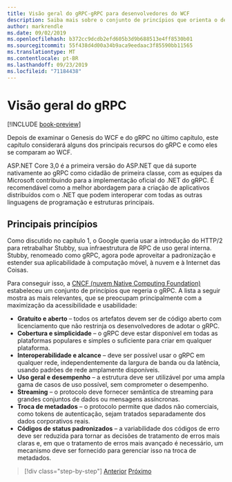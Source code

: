 ```yaml
---
title: Visão geral do gRPC-gRPC para desenvolvedores do WCF
description: Saiba mais sobre o conjunto de princípios que orienta o desenvolvimento do gRPC.
author: markrendle
ms.date: 09/02/2019
ms.openlocfilehash: b372cc9dcdb2efd605b3d9b688513e4ff8530b01
ms.sourcegitcommit: 55f438d4d00a34b9aca9eedaac3f85590bb11565
ms.translationtype: MT
ms.contentlocale: pt-BR
ms.lasthandoff: 09/23/2019
ms.locfileid: "71184438"
---
```

# <a name="grpc-overview"></a>Visão geral do gRPC

[!INCLUDE [book-preview](../../../includes/book-preview.md)]

Depois de examinar o Genesis do WCF e do gRPC no último capítulo, este capítulo considerará alguns dos principais recursos do gRPC e como eles se comparam ao WCF.

ASP.NET Core 3,0 é a primeira versão do ASP.NET que dá suporte nativamente ao gRPC como cidadão de primeira classe, com as equipes da Microsoft contribuindo para a implementação oficial do .NET do gRPC. É recomendável como a melhor abordagem para a criação de aplicativos distribuídos com o .NET que podem interoperar com todas as outras linguagens de programação e estruturas principais.

## <a name="key-principles"></a>Principais princípios

Como discutido no capítulo 1, o Google queria usar a introdução do HTTP/2 para retrabalhar Stubby, sua infraestrutura de RPC de uso geral interna. Stubby, renomeado como gRPC, agora pode aproveitar a padronização e estender sua aplicabilidade à computação móvel, à nuvem e à Internet das Coisas.

Para conseguir isso, a [CNCF (nuvem Native Computing Foundation)](https://www.cncf.io/) estabeleceu um conjunto de princípios que regeria o gRPC. A lista a seguir mostra as mais relevantes, que se preocupam principalmente com a maximização da acessibilidade e usabilidade:

- **Gratuito e aberto** – todos os artefatos devem ser de código aberto com licenciamento que não restrinja os desenvolvedores de adotar o gRPC.
- **Cobertura e simplicidade** – o gRPC deve estar disponível em todas as plataformas populares e simples o suficiente para criar em qualquer plataforma.
- **Interoperabilidade e alcance** – deve ser possível usar o gRPC em qualquer rede, independentemente da largura de banda ou da latência, usando padrões de rede amplamente disponíveis.
- **Uso geral e desempenho** – a estrutura deve ser utilizável por uma ampla gama de casos de uso possível, sem comprometer o desempenho.
- **Streaming** – o protocolo deve fornecer semântica de streaming para grandes conjuntos de dados ou mensagens assíncronas.
- **Troca de metadados** – o protocolo permite que dados não comerciais, como tokens de autenticação, sejam tratados separadamente dos dados corporativos reais.
- **Códigos de status padronizados** – a variabilidade dos códigos de erro deve ser reduzida para tornar as decisões de tratamento de erros mais claras e, em que o tratamento de erros mais avançado é necessário, um mecanismo deve ser fornecido para gerenciar isso na troca de metadados.

>[!div class="step-by-step"]
>[Anterior](introduction.md)
>[Próximo](approach.md)
